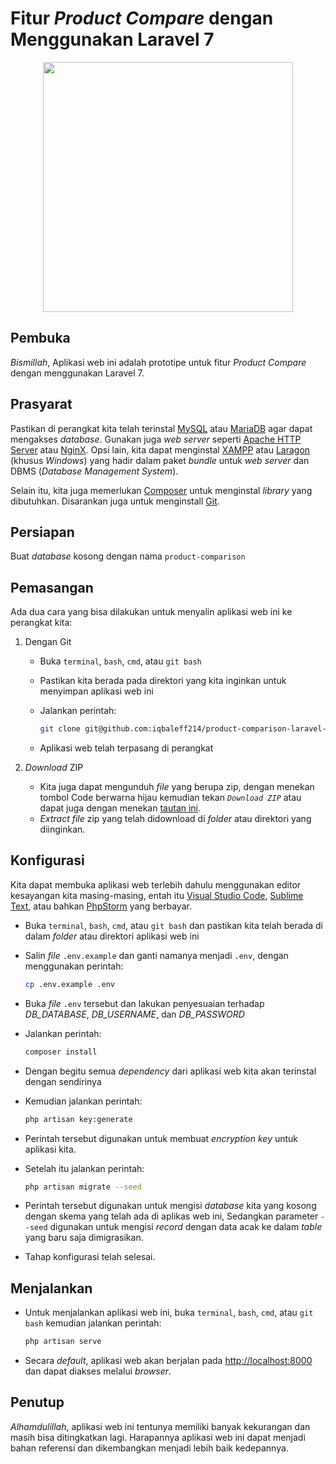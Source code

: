 # Fitur _Product Compare_ dengan Menggunakan Laravel 7

<p align="center"><a href="https://laravel.com" target="_blank"><img src="https://raw.githubusercontent.com/laravel/art/master/logo-lockup/5%20SVG/2%20CMYK/1%20Full%20Color/laravel-logolockup-cmyk-red.svg" width="400"></a></p>

## Pembuka

_Bismillah_,
Aplikasi web ini adalah prototipe untuk fitur _Product Compare_ dengan menggunakan Laravel 7.

## Prasyarat

Pastikan di perangkat kita telah terinstal [MySQL](https://www.mysql.com/downloads/) atau [MariaDB](https://downloads.mariadb.org/) agar dapat mengakses _database_. Gunakan juga _web server_ seperti [Apache HTTP Server](https://httpd.apache.org/download.cgi) atau [NginX](http://nginx.org/en/download.html).
Opsi lain, kita dapat menginstal [XAMPP](https://www.apachefriends.org/download.html) atau [Laragon](https://laragon.org/download/index.html) (khusus _Windows_) yang hadir dalam paket _bundle_ untuk _web server_ dan DBMS (_Database Management System_).

Selain itu, kita juga memerlukan [Composer](https://getcomposer.org/download/) untuk menginstal _library_ yang dibutuhkan. Disarankan juga untuk menginstall [Git](https://git-scm.com/downloads).

## Persiapan

Buat _database_ kosong dengan nama `product-comparison`

## Pemasangan

Ada dua cara yang bisa dilakukan untuk menyalin aplikasi web ini ke perangkat kita:

1.  Dengan Git

    -   Buka `terminal`, `bash`, `cmd`, atau `git bash`
    -   Pastikan kita berada pada direktori yang kita inginkan untuk menyimpan aplikasi web ini
    -   Jalankan perintah:

        ```bash
        git clone git@github.com:iqbaleff214/product-comparison-laravel-7.git
        ```

    -   Aplikasi web telah terpasang di perangkat

2.  _Download_ ZIP

    -   Kita juga dapat mengunduh _file_ yang berupa zip, dengan menekan tombol Code berwarna hijau kemudian tekan _`Download ZIP`_ atau dapat juga dengan menekan [tautan ini](https://github.com/iqbaleff214/product-comparison-laravel-7/archive/main.zip).
    -   _Extract file_ zip yang telah didownload di _folder_ atau direktori yang diinginkan.

## Konfigurasi

Kita dapat membuka aplikasi web terlebih dahulu menggunakan editor kesayangan kita masing-masing, entah itu [Visual Studio Code](https://code.visualstudio.com/download), [Sublime Text](https://www.sublimetext.com/3), atau bahkan [PhpStorm](https://www.jetbrains.com/phpstorm/download/) yang berbayar.

-   Buka `terminal`, `bash`, `cmd`, atau `git bash` dan pastikan kita telah berada di dalam _folder_ atau direktori aplikasi web ini
-   Salin _file_ `.env.example` dan ganti namanya menjadi `.env`, dengan menggunakan perintah:

    ```bash
    cp .env.example .env
    ```

-   Buka _file_ `.env` tersebut dan lakukan penyesuaian terhadap _DB_DATABASE_, _DB_USERNAME_, dan _DB_PASSWORD_
-   Jalankan perintah:

    ```bash
    composer install
    ```

-   Dengan begitu semua _dependency_ dari aplikasi web kita akan terinstal dengan sendirinya
-   Kemudian jalankan perintah:

    ```bash
    php artisan key:generate
    ```

-   Perintah tersebut digunakan untuk membuat _encryption key_ untuk aplikasi kita.
-   Setelah itu jalankan perintah:

    ```bash
    php artisan migrate --seed
    ```

-   Perintah tersebut digunakan untuk mengisi _database_ kita yang kosong dengan skema yang telah ada di aplikas web ini, Sedangkan parameter `--seed` digunakan untuk mengisi _record_ dengan data acak ke dalam _table_ yang baru saja dimigrasikan.
-   Tahap konfigurasi telah selesai.

## Menjalankan

-   Untuk menjalankan aplikasi web ini, buka `terminal`, `bash`, `cmd`, atau `git bash` kemudian jalankan perintah:

    ```bash
    php artisan serve
    ```

-   Secara _default_, aplikasi web akan berjalan pada [http://localhost:8000](http://localhost:8000) dan dapat diakses melalui _browser_.

## Penutup

_Alhamdulillah_, aplikasi web ini tentunya memiliki banyak kekurangan dan masih bisa ditingkatkan lagi. Harapannya aplikasi web ini dapat menjadi bahan referensi dan dikembangkan menjadi lebih baik kedepannya.
